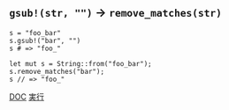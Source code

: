 ## `gsub!(str, "")` → `remove_matches(str)`
```ruby:Ruby
s = "foo_bar"
s.gsub!("bar", "")
s # => "foo_"
```
```rust:Rust (nightly)
let mut s = String::from("foo_bar");
s.remove_matches("bar");
s // => "foo_"
```
[DOC](https://doc.rust-lang.org/std/string/struct.String.html#method.remove_matches) [実行](https://play.rust-lang.org/?code=%23%21%5Bfeature%28string_remove_matches%29%5D%0A%0Afn+main%28%29+%7B%0A++++let+mut+s+%3D+String%3A%3Afrom%28%22foo_bar%22%29%3B%0A++++s.remove_matches%28%22bar%22%29%3B%0A++++println%21%28%22%7B%3A%3F%7D%22%2C+s%29%3B%0A%7D%0A&version=nightly&edition=2021)
